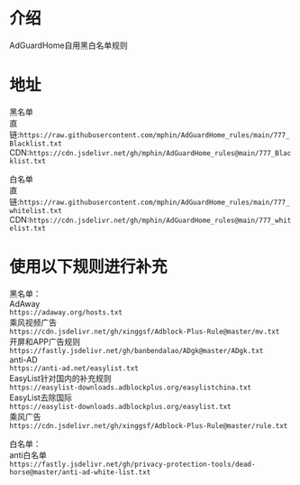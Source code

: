 # 介绍
AdGuardHome自用黑白名单规则
# 地址
黑名单  
直链:`https://raw.githubusercontent.com/mphin/AdGuardHome_rules/main/777_Blacklist.txt`  
CDN:`https://cdn.jsdelivr.net/gh/mphin/AdGuardHome_rules@main/777_Blacklist.txt`  

白名单  
直链:`https://raw.githubusercontent.com/mphin/AdGuardHome_rules/main/777_whitelist.txt`  
CDN:`https://cdn.jsdelivr.net/gh/mphin/AdGuardHome_rules@main/777_whitelist.txt`  

# 使用以下规则进行补充  
黑名单：   
AdAway  
`https://adaway.org/hosts.txt`  
乘风视频广告  
`https://cdn.jsdelivr.net/gh/xinggsf/Adblock-Plus-Rule@master/mv.txt`  
开屏和APP广告规则  
`https://fastly.jsdelivr.net/gh/banbendalao/ADgk@master/ADgk.txt`  
anti-AD  
`https://anti-ad.net/easylist.txt`  
EasyList针对国内的补充规则  
`https://easylist-downloads.adblockplus.org/easylistchina.txt`  
EasyList去除国际  
`https://easylist-downloads.adblockplus.org/easylist.txt`  
乘风广告  
`https://cdn.jsdelivr.net/gh/xinggsf/Adblock-Plus-Rule@master/rule.txt`  

白名单：  
anti白名单  
`https://fastly.jsdelivr.net/gh/privacy-protection-tools/dead-horse@master/anti-ad-white-list.txt`  
